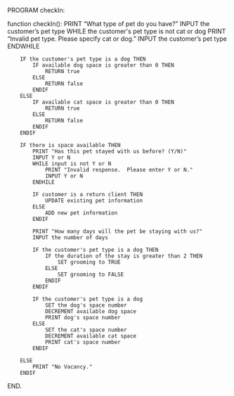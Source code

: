 PROGRAM checkIn:

function checkIn():
        PRINT “What type of pet do you have?”
        INPUT the customer’s pet type
        WHILE the customer's pet type is not cat or dog
            PRINT “Invalid pet type.  Please specify cat or dog.”
            INPUT the customer’s pet type
        ENDWHILE
        
        IF the customer's pet type is a dog THEN
            IF available dog space is greater than 0 THEN 
                RETURN true
            ELSE
                RETURN false
            ENDIF
        ELSE
            IF available cat space is greater than 0 THEN 
                RETURN true
            ELSE
                RETURN false
            ENDIF
        ENDIF
                
        IF there is space available THEN
            PRINT "Has this pet stayed with us before? (Y/N)"
            INPUT Y or N
            WHILE input is not Y or N
                PRINT "Invalid response.  Please enter Y or N."
                INPUT Y or N
            ENDHILE
            
            IF customer is a return client THEN
                UPDATE existing pet information
            ELSE
                ADD new pet information
            ENDIF

            PRINT "How many days will the pet be staying with us?"
            INPUT the number of days
           
            IF the customer's pet type is a dog THEN
                IF the duration of the stay is greater than 2 THEN
                    SET grooming to TRUE
                ELSE
                    SET grooming to FALSE
                ENDIF
            ENDIF

            IF the customer's pet type is a dog
                SET the dog's space number
                DECREMENT available dog space
                PRINT dog's space number
            ELSE
                SET the cat's space number
                DECREMENT available cat space
                PRINT cat's space number
            ENDIF            

        ELSE
            PRINT "No Vacancy."
        ENDIF

END.